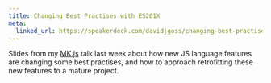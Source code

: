```yaml
---
title: Changing Best Practises with ES201X
meta:
  linked_url: https://speakerdeck.com/davidjgoss/changing-best-practises-with-es201x
---
```


Slides from my [MK.js](http://www.meetup.com/mkjscript/) talk last week about how new JS language features are changing some best practises, and how to approach retrofitting these new features to a mature project.